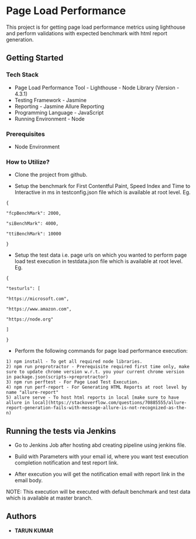 # Page Load Performance

This project is for getting page load performance metrics using lighthouse and perform validations with expected benchmark with html report generation.

## Getting Started

### Tech Stack
* Page Load Performance Tool - Lighthouse - Node Library  (Version - 4.3.1)
* Testing Framework - Jasmine
* Reporting - Jasmine Allure Reporting
* Programming Language - JavaScript
* Running Environment - Node

### Prerequisites

* Node Environment

### How to Utilize?

* Clone the project from github.

* Setup the benchmark for First Contentful Paint, Speed Index and Time to Interactive in ms in testconfig.json file which is available at root level. Eg.
```
{

"fcpBenchMark": 2000,

"siBenchMark": 4000,

"ttiBenchMark": 10000

}
```

* Setup the test data i.e. page urls on which you wanted to perform page load test execution in testdata.json file which is available at root level. Eg.
```
{

"testurls": [

"https://microsoft.com",

"https://www.amazon.com",

"https://node.org"

]

}
```

* Perform the following commands for page load performance execution:
```
1) npm install - To get all required node libraries.
2) npm run preprotractor - Prerequisite required first time only, make sure to update chrome version w.r.t. you your current chrome version in package.json(scripts->preprotractor)
3) npm run perftest - For Page Load Test Execution.
4) npm run perf-report - For Generating HTML Reports at root level by name "allure-report"
5) allure serve - To host html reports in local [make sure to have allure in local](https://stackoverflow.com/questions/70885555/allure-report-generation-fails-with-message-allure-is-not-recognized-as-the-n)
```

## Running the tests via Jenkins

* Go to Jenkins Job after hosting abd creating pipeline using jenkins file.
* Build with Parameters with your email id, where you want test execution completion notification and test report link.

* After execution you will get the notification email with report link in the email body.

NOTE: This execution will be executed with default benchmark and test data which is available at master branch.

## Authors

* **TARUN KUMAR** 
